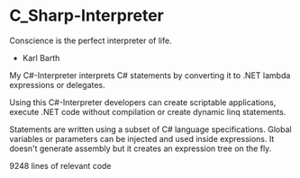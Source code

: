 # C_Sharp-Interpreter
Conscience is the perfect interpreter of life. 
- Karl Barth

My C#-Interpreter interprets C# statements by converting it to .NET lambda expressions or delegates.

Using this C#-Interpreter developers can create scriptable applications, execute .NET code without compilation or create dynamic linq statements.

Statements are written using a subset of C# language specifications. Global variables or parameters can be injected and used inside expressions. It doesn't generate assembly but it creates an expression tree on the fly.

9248 lines of relevant code

